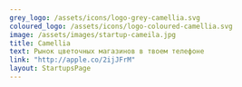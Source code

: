 ```yaml
---
grey_logo: /assets/icons/logo-grey-camellia.svg
coloured_logo: /assets/icons/logo-coloured-camellia.svg
image: /assets/images/startup-cameila.jpg
title: Camellia
text: Рынок цветочных магазинов в твоем телефоне
link: "http://apple.co/2ijJFrM"
layout: StartupsPage
---
```

